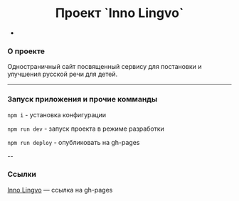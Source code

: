 <h1 align="center">Проект `Inno Lingvo`</h1>

-

### О проекте

Одностраничный сайт посвященный сервису для постановки и улучшения русской речи для детей. 

---

### Запуск приложения и прочие комманды

`npm i` - установка конфигурации

`npm run dev` - запуск проекта в режиме разработки

`npm run deploy` - опубликовать на gh-pages

--

### Ссылки

[Inno Lingvo](https://wadimsh.github.io/Project/dist/index.html) — ссылка на gh-pages  

